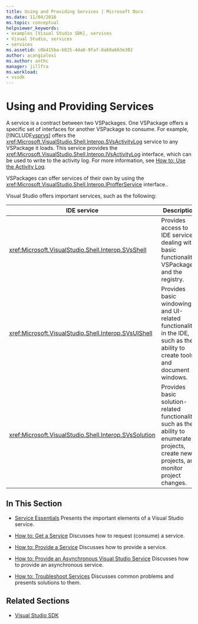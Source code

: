 ```yaml
---
title: Using and Providing Services | Microsoft Docs
ms.date: 11/04/2016
ms.topic: conceptual
helpviewer_keywords:
- examples [Visual Studio SDK], services
- Visual Studio, services
- services
ms.assetid: c0b415ba-b825-4da0-9faf-8a60a663e302
author: acangialosi
ms.author: anthc
manager: jillfra
ms.workload:
- vssdk
---
```

# Using and Providing Services
A service is a contract between two VSPackages. One VSPackage offers a specific set of interfaces for another VSPackage to consume. For example, [!INCLUDE[vsprvs](../code-quality/includes/vsprvs_md.md)] offers the <xref:Microsoft.VisualStudio.Shell.Interop.SVsActivityLog> service to any VSPackage it loads. This service provides the <xref:Microsoft.VisualStudio.Shell.Interop.IVsActivityLog> interface, which can be used to write to the activity log. For more information, see [How to: Use the Activity Log](../extensibility/how-to-use-the-activity-log.md).

 VSPackages can offer services of their own by using the <xref:Microsoft.VisualStudio.Shell.Interop.IProfferService> interface..

 Visual Studio offers important services, such as the following:

|IDE service|Description|
|-----------------|-----------------|
|<xref:Microsoft.VisualStudio.Shell.Interop.SVsShell>|Provides access to IDE services dealing with basic functionality, VSPackages, and the registry.|
|<xref:Microsoft.VisualStudio.Shell.Interop.SVsUIShell>|Provides basic windowing and UI-related functionality in the IDE, such as the ability to create tools and document windows.|
|<xref:Microsoft.VisualStudio.Shell.Interop.SVsSolution>|Provides basic solution-related functionality, such as the ability to enumerate projects, create new projects, and monitor project changes.|

## In This Section
- [Service Essentials](../extensibility/internals/service-essentials.md)
 Presents the important elements of a Visual Studio service.

- [How to: Get a Service](../extensibility/how-to-get-a-service.md)
 Discusses how to request (consume) a service.

- [How to: Provide a Service](../extensibility/how-to-provide-a-service.md)
 Discusses how to provide a service.

- [How to: Provide an Asynchronous Visual Studio Service](../extensibility/how-to-provide-an-asynchronous-visual-studio-service.md)
 Discusses how to provide an asynchronous service.

- [How to: Troubleshoot Services](../extensibility/how-to-troubleshoot-services.md)
 Discusses common problems and presents solutions to them.

## Related Sections
- [Visual Studio SDK](../extensibility/visual-studio-sdk.md)
